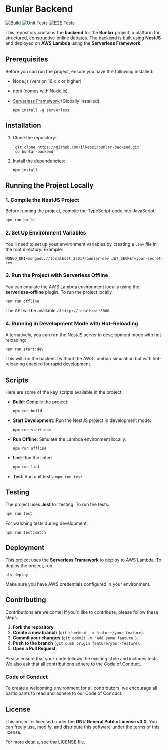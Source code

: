 # Bunlar Backend

[![Build](https://github.com/ilkeozi/bunlar-backend/actions/workflows/build-test.yml/badge.svg?event=push&job=build)](https://github.com/ilkeozi/bunlar-backend/actions?query=workflow%3ABuild+Test)
[![Unit Tests](https://github.com/ilkeozi/bunlar-backend/actions/workflows/build-test.yml/badge.svg?event=push&job=unit-test)](https://github.com/ilkeozi/bunlar-backend/actions?query=workflow%3ABuild+Test)
[![E2E Tests](https://github.com/ilkeozi/bunlar-backend/actions/workflows/build-test.yml/badge.svg?event=push&job=e2e-test)](https://github.com/ilkeozi/bunlar-backend/actions?query=workflow%3ABuild+Test)

[](https://github.com/ilkeozi/bunlar-backend/issues)

This repository contains the **backend** for the **Bunlar** project, a platform for structured, constructive online debates. The backend is built using **NestJS** and deployed on **AWS Lambda** using the **Serverless Framework**.

## Prerequisites

Before you can run the project, ensure you have the following installed:

- Node.js (version 16.x.x or higher)
- [npm](https://www.npmjs.com/get-npm) (comes with Node.js)
- [Serverless Framework](https://www.serverless.com/) (Globally installed):

  `npm install -g serverless`

## Installation

1.  Clone the repository:

        `git clone https://github.com/ilkeozi/bunlar-backend.git`
        `cd bunlar-backend`

2.  Install the dependencies:

    `npm install`

## Running the Project Locally

### 1. Compile the NestJS Project

Before running the project, compile the TypeScript code into JavaScript:

`npm run build`

### 2. Set Up Environment Variables

You’ll need to set up your environment variables by creating a `.env` file in the root directory. Example:

`MONGO_URI=mongodb://localhost:27017/bunlar-dev
JWT_SECRET=your-secret-key`

### 3. Run the Project with Serverless Offline

You can emulate the AWS Lambda environment locally using the **serverless-offline** plugin. To run the project locally:

`npm run offline`

The API will be available at `http://localhost:3000`.

### 4. Running in Development Mode with Hot-Reloading

Alternatively, you can run the NestJS server in development mode with hot-reloading:

`npm run start:dev`

This will run the backend without the AWS Lambda simulation but with hot-reloading enabled for rapid development.

## Scripts

Here are some of the key scripts available in the project:

- **Build**: Compile the project:

  `npm run build`

- **Start Development**: Run the NestJS project in development mode:

  `npm run start:dev`

- **Run Offline**: Simulate the Lambda environment locally:

  `npm run offline`

- **Lint**: Run the linter:

  `npm run lint`

- **Test**: Run unit tests:
  `npm run test`

## Testing

The project uses **Jest** for testing. To run the tests:

`npm run test`

For watching tests during development:

`npm run test:watch`

## Deployment

This project uses the **Serverless Framework** to deploy to AWS Lambda. To deploy the project, run:

`sls deploy`

Make sure you have AWS credentials configured in your environment.

## Contributing

Contributions are welcome! If you'd like to contribute, please follow these steps:

1.  **Fork the repository**.
2.  **Create a new branch** (`git checkout -b feature/your-feature`).
3.  **Commit your changes** (`git commit -m 'Add some feature'`).
4.  **Push to the branch** (`git push origin feature/your-feature`).
5.  **Open a Pull Request**.

Please ensure that your code follows the existing style and includes tests. We also ask that all contributions adhere to the Code of Conduct.

### Code of Conduct

To create a welcoming environment for all contributors, we encourage all participants to read and adhere to our Code of Conduct.

## License

This project is licensed under the **GNU General Public License v3.0**. You can freely use, modify, and distribute this software under the terms of this license.

For more details, see the LICENSE file.
